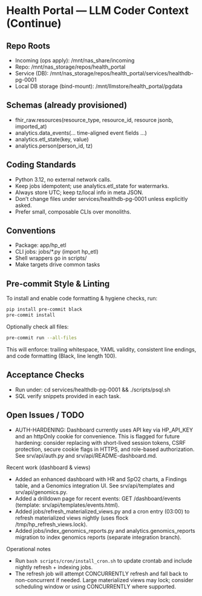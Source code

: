# Health Portal — LLM Coder Context (Continue)

## Repo Roots
- Incoming (ops apply): /mnt/nas_share/incoming
- Repo: /mnt/nas_storage/repos/health_portal
- Service (DB): /mnt/nas_storage/repos/health_portal/services/healthdb-pg-0001
- Local DB storage (bind-mount): /mnt/llmstore/health_portal/pgdata

## Schemas (already provisioned)
- fhir_raw.resources(resource_type, resource_id, resource jsonb, imported_at)
- analytics.data_events(… time-aligned event fields …)
- analytics.etl_state(key, value)
- analytics.person(person_id, tz)

## Coding Standards
- Python 3.12, no external network calls.
- Keep jobs idempotent; use analytics.etl_state for watermarks.
- Always store UTC; keep tz/local info in meta JSON.
- Don’t change files under services/healthdb-pg-0001 unless explicitly asked.
- Prefer small, composable CLIs over monoliths.

## Conventions
- Package: app/hp_etl
- CLI jobs: jobs/*.py (import hp_etl)
- Shell wrappers go in scripts/
- Make targets drive common tasks

## Pre-commit Style & Linting

To install and enable code formatting & hygiene checks, run:

```bash
pip install pre-commit black
pre-commit install
```

Optionally check all files:

```bash
pre-commit run --all-files
```

This will enforce: trailing whitespace, YAML validity, consistent line endings, and code formatting (Black, line length 100).

## Acceptance Checks
- Run under: cd services/healthdb-pg-0001 && ./scripts/psql.sh
- SQL verify snippets provided in each task.

## Open Issues / TODO
- AUTH-HARDENING: Dashboard currently uses API key via HP_API_KEY and an httpOnly cookie for convenience. This is flagged for future hardening: consider replacing with short-lived session tokens, CSRF protection, secure cookie flags in HTTPS, and role-based authorization. See srv/api/auth.py and srv/api/README-dashboard.md.

Recent work (dashboard & views)
- Added an enhanced dashboard with HR and SpO2 charts, a Findings table, and a Genomics integration UI. See srv/api/templates and srv/api/genomics.py.
- Added a drilldown page for recent events: GET /dashboard/events (template: srv/api/templates/events.html).
- Added jobs/refresh_materialized_views.py and a cron entry (03:00) to refresh materialized views nightly (uses flock /tmp/hp_refresh_views.lock).
- Added jobs/index_genomics_reports.py and analytics.genomics_reports migration to index genomics reports (separate integration branch).

Operational notes
- Run `bash scripts/cron/install_cron.sh` to update crontab and include nightly refresh + indexing jobs.
- The refresh job will attempt CONCURRENTLY refresh and fall back to non-concurrent if needed. Large materialized views may lock; consider scheduling window or using CONCURRENTLY where supported.
